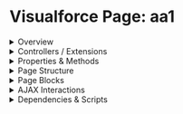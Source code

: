 # Visualforce Page: aa1

<details>
<summary>Overview</summary>

## Visualforce Page Overview: aa1

This page demonstrates various Visualforce components, controllers,

### Purpose of the Page
To serve as a comprehensive test case for a Visualforce documentation parser.



### Metadata
- **API Version**: 56
- **Label**: Comprehensive Test Page

</details>

<details>
<summary>Controllers / Extensions</summary>

## Key Controllers / Extensions Used
- **Standard Controller**: Account
- **Custom Controller**: MyCustomController
- **Extensions**: 
  - MyExtensionController
  - AnotherExtension

</details>

<details>
<summary>Properties & Methods</summary>

## Properties
No public properties found in associated Apex controllers/extensions.

## Methods
| Name | Return Type | Parameters | Visibility | Modifiers | Description |
| ------ | ------------- | ------------ | ------------ | ----------- | ------------- |
| `saveAccount` | `PageReference` | `(String accountId)` | `` | `None` |  |
| `isValid` | `Boolean` | `()` | `` | `None` |  |
| `doSomethingInner` | `void` | `()` | `` | `None` |  |
| `processData` | `void` | `(List<String> dataList, Integer quantity)` | `` | `None` |  |
| `fetchContactDetails` | `void` | `()` | `` | `None` |  |
| `getStaticInfo` | `String` | `()` | `` | `None` |  |
| `doSomethingElse` | `PageReference` | `()` | `` | `None` |  |

</details>

<details>
<summary>Page Structure</summary>

### Forms
- Contains 1 `apex:form` component(s)

### Inputs
The page utilizes the following input bindings/fields:
- `{!Account.Name}`
- `{!myCustomController.myStringProperty}`
- `{!MyExtensionController.myBooleanProperty}`
- `{!myCustomController.selectedOption}`

### Buttons
The page has buttons/links linked to the following actions:
- `{!myCustomController.saveAccount}`
- `{!Account.delete}`

</details>

<details>
<summary>Page Blocks</summary>
## Page Blocks on the Page
No `apex:pageBlock` components detected.
</details>

<details>
<summary>AJAX Interactions</summary>

The page includes `apex:actionSupport` components:
- **Event**: `onmouseover`
  
  - **Action**: `{!MyExtensionController.fetchContactDetails}`
  - **Status**: `loadingStatus`

### Output Panels
- **ID**: `contactDetailPanel`
  - **Layout**: block
  - **Content Preview**: "<h3>Contact Details (AJAX Loaded)      <p>Details for contact ID: {!MyExtensionController.selectedContactId}"

</details>

<details>
<summary>Dependencies & Scripts</summary>

### Objects
- `Account`
- `MyCustomController`
- `MyExtensionController`
- `AnotherExtension`
- `User`
- `CurrentPage`
- `Organization`
- `Contact`

### Fields
- `$User.FirstName`
- `Account.Name`
- `Account.Contacts.size`
- `$CurrentPage.parameters.recordId`
- `$Organization.Name`
- `myCustomController.myStringProperty`
- `MyExtensionController.myBooleanProperty`
- `myCustomController.selectedOption`
- `myCustomController.saveAccount`
- `Account.delete`
- `Account.Contacts`
- `MyExtensionController.fetchContactDetails`
- `con.Id`
- `MyExtensionController.selectedContactId`
- `con.Name`
- `con.Title`
- `MyCustomController.myStringProperty`

### Custom Components
- `<c:MyCustomHeader>`

### Scripts
- inline: `
        function greet() {
            console.log('Hello from a script on {!Account.Name} page!');
            // This is a comment inside a script
            var myVar = '{!MyCustomController.myStringProperty}';
        }
        window.onload = greet;
    `
- inline: ``

</details>